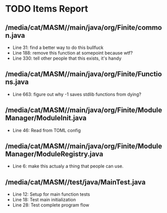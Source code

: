 # TODO Items Report

## /media/cat/MASM//main/java/org/Finite/common.java

- Line 31: find a better way to do this bullfuck
- Line 188: remove this function at somepoint because wtf?
- Line 330: tell other people that this exists, it's handy

## /media/cat/MASM//main/java/org/Finite/Functions.java

- Line 663: figure out why -1 saves stdlib functions from dying?

## /media/cat/MASM//main/java/org/Finite/ModuleManager/ModuleInit.java

- Line 46: Read from TOML config

## /media/cat/MASM//main/java/org/Finite/ModuleManager/ModuleRegistry.java

- Line 6: make this actualy a thing that people can use.

## /media/cat/MASM//test/java/MainTest.java

- Line 12: Setup for main function tests
- Line 18: Test main initialization
- Line 28: Test complete program flow


